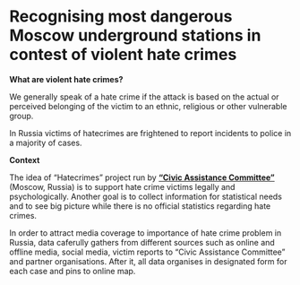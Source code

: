 # Recognising most dangerous Moscow underground stations in contest of violent hate crimes
<p><b>What are violent hate crimes?</b></p> 
<p>We generally speak of a hate crime if the attack is based on the actual or perceived belonging of the victim to an ethnic, religious or other vulnerable group. </p>
<p>In Russia victims of hatecrimes are frightened to report incidents to police in a majority of cases. </p>
<p><b>Context</b></p> 
<p>The idea of “Hatecrimes” project run by <a href="https://refugee.ru/en/"><b>“Civic Assistance Committee”</b></a> (Moscow, Russia) is to support hate crime victims legally and psychologically. Another goal is to collect information for statistical needs and to see big picture while there is no official statistics regarding hate crimes.</p>
<p>In order to attract media coverage to importance of hate crime problem in Russia, data caferully gathers from different sources such as online and offline media, social media, victim reports to “Civic Assistance Committee” and partner organisations. After it, all data organises in designated form for each case and pins to online map.</p>
